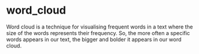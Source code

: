 # word_cloud
Word cloud is a technique for visualising frequent words in a text where the size of the words represents their frequency.
So, the more often a specific words appears in our text, the bigger and bolder it appears in our word cloud.
